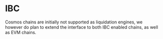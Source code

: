 # IBC

Cosmos chains are initially not supported as liquidation engines, we however do plan to extend the interface to both IBC enabled chains, as well as EVM chains.
